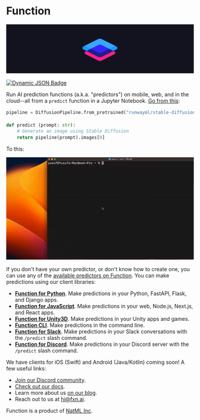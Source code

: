 # Function

![function logo](https://raw.githubusercontent.com/fxnai/.github/main/logo_wide.png)

[![Dynamic JSON Badge](https://img.shields.io/badge/dynamic/json?url=https%3A%2F%2Fdiscord.com%2Fapi%2Finvites%2Fy5vwgXkz2f%3Fwith_counts%3Dtrue&query=%24.approximate_member_count&logo=discord&logoColor=white&label=Function%20community)](https://fxn.ai/community)

Run AI prediction functions (a.k.a. "predictors") on mobile, web, and in the cloud--all from a `predict` function in a Jupyter Notebook. [Go from this](https://github.com/fxnai/samples/blob/main/stable-diffusion.ipynb):
```py
pipeline = DiffusionPipeline.from_pretrained("runwayml/stable-diffusion-v1-5", torch_dtype=float16)

def predict (prompt: str):
    # Generate an image using Stable Diffusion
    return pipeline(prompt).images[0]
```

To this:

![prediction](https://raw.githubusercontent.com/fxnai/.github/main/predict.gif)

If you don't have your own predictor, or don't know how to create one, you can use any of the [available predictors on Function](https://fxn.ai/explore). You can make predictions using our client libraries:

- **[Function for Python](https://github.com/fxnai/fxn)**. Make predictions in your Python, FastAPI, Flask, and Django apps.
- **[Function for JavaScript](https://github.com/fxnai/fxnjs)**. Make predictions in your web, Node.js, Next.js, and React apps.
- **[Function for Unity3D](https://github.com/fxnai/fxn3d)**. Make predictions in your Unity apps and games.
- **[Function CLI](https://github.com/fxnai/fxn)**. Make predictions in the command line.
- **[Function for Slack](https://api.fxn.ai/slack/install)**. Make predictions in your Slack conversations with the `/predict` slash command.
- **[Function for Discord](https://fxn.ai/discord)**. Make predictions in your Discord server with the `/predict` slash command.

We have clients for iOS (Swift) and Android (Java/Kotlin) coming soon! A few useful links:

- [Join our Discord community](https://fxn.ai/community).
- [Check out our docs](https://docs.fxn.ai).
- Learn more about us [on our blog](https://blog.fxn.ai).
- Reach out to us at [hi@fxn.ai](mailto:hi@fxn.ai).

Function is a product of [NatML Inc](https://github.com/natmlx).
